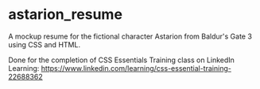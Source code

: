 # astarion_resume
A mockup resume for the fictional character Astarion from Baldur's Gate 3 using CSS and HTML.  

Done for the completion of CSS Essentials Training class on LinkedIn Learning: https://www.linkedin.com/learning/css-essential-training-22688362
